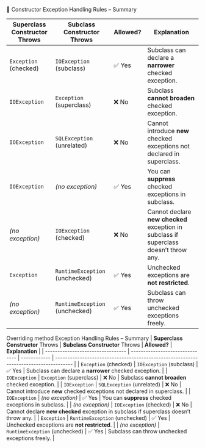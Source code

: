 📜 Constructor Exception Handling Rules – Summary

| **Superclass Constructor** Throws | **Subclass Constructor** Throws | **Allowed?** | **Explanation**                                                                       |
| --------------------------------- | ------------------------------- | ------------ | ------------------------------------------------------------------------------------- |
| `Exception` (checked)             | `IOException` (subclass)        | ✅ Yes        | Subclass can declare a **narrower** checked exception.                                |
| `IOException`                     | `Exception` (superclass)        | ❌ No         | Subclass **cannot broaden** checked exception.                                        |
| `IOException`                     | `SQLException` (unrelated)      | ❌ No         | Cannot introduce **new** checked exceptions not declared in superclass.               |
| `IOException`                     | *(no exception)*                | ✅ Yes        | You can **suppress** checked exceptions in subclass.                                  |
| *(no exception)*                  | `IOException` (checked)         | ❌ No         | Cannot declare **new checked** exception in subclass if superclass doesn’t throw any. |
| `Exception`                       | `RuntimeException` (unchecked)  | ✅ Yes        | Unchecked exceptions are **not restricted**.                                          |
| *(no exception)*                  | `RuntimeException` (unchecked)  | ✅ Yes        | Subclass can throw unchecked exceptions freely.                                       |

Overriding method Exception Handling Rules – Summary
| **Superclass Constructor** Throws | **Subclass Constructor** Throws | **Allowed?** | **Explanation**                                                                       |
| --------------------------------- | ------------------------------- | ------------ | ------------------------------------------------------------------------------------- |
| `Exception` (checked)             | `IOException` (subclass)        | ✅ Yes        | Subclass can declare a **narrower** checked exception.                                |
| `IOException`                     | `Exception` (superclass)        | ❌ No         | Subclass **cannot broaden** checked exception.                                        |
| `IOException`                     | `SQLException` (unrelated)      | ❌ No         | Cannot introduce **new** checked exceptions not declared in superclass.               |
| `IOException`                     | *(no exception)*                | ✅ Yes        | You can **suppress** checked exceptions in subclass.                                  |
| *(no exception)*                  | `IOException` (checked)         | ❌ No         | Cannot declare **new checked** exception in subclass if superclass doesn’t throw any. |
| `Exception`                       | `RuntimeException` (unchecked)  | ✅ Yes        | Unchecked exceptions are **not restricted**.                                          |
| *(no exception)*                  | `RuntimeException` (unchecked)  | ✅ Yes        | Subclass can throw unchecked exceptions freely.                                       |

